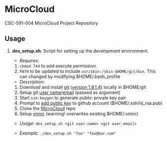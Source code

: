 MicroCloud
==========

CSC-591-004 MicroCloud Project Repository

Usage
-----
1. **dev_setup.sh**: Script for setting up the development environment.

   + *Requires*: 
    1. `chmod 744` to add execute permission. 
    2. `PATH` to be updated to include `usr/sbin:/sbin:$HOME/git/bin`. This can
        changed by modifying $HOME/.bash_profile

   + *Description*:
    1. Download and install [git][1] ([version 1.8.1.4][2]) locally in $HOME/git            
    2. Setup git [user name][3]/[email][4] (passed as argument)
    3. Start `ssh-keygen` to generate public-private key pair
    4. Prompt to [add public key][7] to github account ($HOME/.ssh/id_rsa.pub)
    5. Clone the [MicroCloud][5] repo
    6. Setup [vimrc][6] (warning! overwrites existing $HOME/.vimrc)
    
   + *Usage*:      `dev_setup.sh <git user.name> <git user.email>`

   + *Example*:    `./dev_setup.sh "foo" "foo@bar.com"`

 [1]: http://code.google.com/p/git-core/downloads/list
 [2]: http://git-core.googlecode.com/files/git-1.8.1.4.tar.gz
 [3]: https://help.github.com/articles/setting-your-username-in-git
 [4]: https://help.github.com/articles/setting-your-email-in-git
 [5]: https://github.com/mschuma/MicroCloud
 [6]: http://vim.wikia.com/wiki/Open_vimrc_file
 [7]: https://help.github.com/articles/generating-ssh-keys

